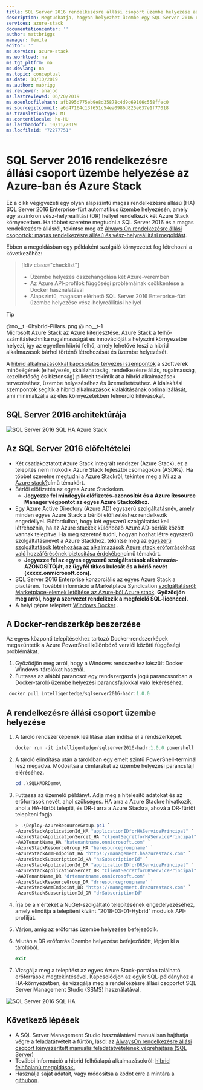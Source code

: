 ```yaml
---
title: SQL Server 2016 rendelkezésre állási csoport üzembe helyezése az Azure-ban és Azure Stack | Microsoft Docs
description: Megtudhatja, hogyan helyezhet üzembe egy SQL Server 2016 rendelkezésre állási csoportot az Azure-ban és Azure Stack
services: azure-stack
documentationcenter: ''
author: mattbriggs
manager: femila
editor: ''
ms.service: azure-stack
ms.workload: na
ms.tgt_pltfrm: na
ms.devlang: na
ms.topic: conceptual
ms.date: 10/10/2019
ms.author: mabrigg
ms.reviewer: anajod
ms.lastreviewed: 06/20/2019
ms.openlocfilehash: afb295d775eb9e8d35878c4d9c69106c558ffec0
ms.sourcegitcommit: a6d47164c13f651c54ea0986d825e637e1f77018
ms.translationtype: MT
ms.contentlocale: hu-HU
ms.lasthandoff: 10/11/2019
ms.locfileid: "72277751"
---
```

# <a name="deploy-a-sql-server-2016-availability-group-to-azure-and-azure-stack"></a>SQL Server 2016 rendelkezésre állási csoport üzembe helyezése az Azure-ban és Azure Stack

Ez a cikk végigvezeti egy olyan alapszintű magas rendelkezésre állású (HA) SQL Server 2016 Enterprise-fürt automatikus üzembe helyezésén, amely egy aszinkron vész-helyreállítási (DR) hellyel rendelkezik két Azure Stack környezetben. Ha többet szeretne megtudni a SQL Server 2016 és a magas rendelkezésre állásról, tekintse meg az [Always On rendelkezésre állási csoportok: magas rendelkezésre állású és vész-helyreállítási megoldást](https://docs.microsoft.com/sql/database-engine/availability-groups/windows/always-on-availability-groups-sql-server?view=sql-server-2016).

Ebben a megoldásban egy példaként szolgáló környezetet fog létrehozni a következőhöz:

> [!div class="checklist"]
> - Üzembe helyezés összehangolása két Azure-veremben
> - Az Azure API-profilok függőségi problémáinak csökkentése a Docker használatával
> - Alapszintű, magasan elérhető SQL Server 2016 Enterprise-fürt üzembe helyezése vész-helyreállítási hellyel

> [!Tip]  
> @no__t -0hybrid-Pillars. png @ no__t-1  
> Microsoft Azure Stack az Azure kiterjesztése. Azure Stack a felhő-számítástechnika rugalmasságát és innovációját a helyszíni környezetbe helyezi, így az egyetlen hibrid felhő, amely lehetővé teszi a hibrid alkalmazások bárhol történő létrehozását és üzembe helyezését.  
> 
> A [hibrid alkalmazásokkal kapcsolatos tervezési szempontok](azure-stack-edge-pattern-overview.md) a szoftverek minőségének (elhelyezés, skálázhatóság, rendelkezésre állás, rugalmasság, kezelhetőség és biztonság) pilléreit tekintik át a hibrid alkalmazások tervezéséhez, üzembe helyezéséhez és üzemeltetéséhez. A kialakítási szempontok segítik a hibrid alkalmazások kialakításának optimalizálását, ami minimalizálja az éles környezetekben felmerülő kihívásokat.

## <a name="architecture-for-sql-server-2016"></a>SQL Server 2016 architektúrája

![SQL Server 2016 SQL HA Azure Stack](media/azure-stack-solution-sql-ha/image1.png)

## <a name="prerequisites-for-sql-server-2016"></a>Az SQL Server 2016 előfeltételei

  - Két csatlakoztatott Azure Stack integrált rendszer (Azure Stack), ez a telepítés nem működik Azure Stack fejlesztői csomagokon (ASDKs). Ha többet szeretne megtudni a Azure Stackről, tekintse meg a [Mi az a Azure stack?](https://azure.microsoft.com/overview/azure-stack/)című témakört.
  - Bérlői előfizetés az egyes Azure Stackeken.    
      - **Jegyezze fel mindegyik előfizetés-azonosítót és a Azure Resource Manager végpontot az egyes Azure Stackokhoz.**
  - Egy Azure Active Directory (Azure AD) egyszerű szolgáltatásnév, amely minden egyes Azure Stack a bérlői előfizetéshez rendelkezik engedéllyel. Előfordulhat, hogy két egyszerű szolgáltatást kell létrehoznia, ha az Azure stackek különböző Azure AD-bérlők között vannak telepítve. Ha meg szeretné tudni, hogyan hozhat létre egyszerű szolgáltatásnevet a Azure Stackhoz, tekintse meg az [egyszerű szolgáltatások létrehozása az alkalmazások Azure stack erőforrásokhoz való hozzáférésének biztosítása érdekében](https://docs.microsoft.com/azure-stack/user/azure-stack-create-service-principals)című témakört.
      - **Jegyezze fel az egyes egyszerű szolgáltatások alkalmazás-AZONOSÍTÓját, az ügyfél titkos kulcsát és a bérlő nevét (xxxxx.onmicrosoft.com).**
  - SQL Server 2016 Enterprise konzorciális az egyes Azure Stack a piactéren. További információ a Marketplace Syndication [szolgáltatásról: Marketplace-elemek letöltése az Azure-ból Azure stack](https://docs.microsoft.com/azure-stack/operator/azure-stack-download-azure-marketplace-item).
    **Győződjön meg arról, hogy a szervezet rendelkezik a megfelelő SQL-licenccel.**
  - A helyi gépre telepített [Windows Docker](https://docs.docker.com/docker-for-windows/) .

## <a name="get-the-docker-image"></a>A Docker-rendszerkép beszerzése

Az egyes központi telepítésekhez tartozó Docker-rendszerképek megszüntetik a Azure PowerShell különböző verziói közötti függőségi problémákat.

1.  Győződjön meg arról, hogy a Windows rendszerhez készült Docker Windows-tárolókat használ.
2.  Futtassa az alábbi parancsot egy rendszergazda jogú parancssorban a Docker-tároló üzembe helyezési parancsfájlokkal való lekéréséhez.

```powershell  
 docker pull intelligentedge/sqlserver2016-hadr:1.0.0
```

## <a name="deploy-the-availability-group"></a>A rendelkezésre állási csoport üzembe helyezése

1.  A tároló rendszerképének leállítása után indítsa el a rendszerképet.

      ```powershell  
      docker run -it intelligentedge/sqlserver2016-hadr:1.0.0 powershell
      ```

2.  A tároló elindítása után a tárolóban egy emelt szintű PowerShell-terminál lesz megadva. Módosítsa a címtárakat az üzembe helyezési parancsfájl eléréséhez.

      ```powershell  
      cd .\SQLHADRDemo\
      ```

3.  Futtassa az üzemelő példányt. Adja meg a hitelesítő adatokat és az erőforrások nevét, ahol szükséges. HA arra a Azure Stackre hivatkozik, ahol a HA-fürtöt telepíti, és DR-t arra a Azure Stackra, ahová a DR-fürtöt telepíteni fogja.

      ```powershell
      > .\Deploy-AzureResourceGroup.ps1 `
      -AzureStackApplicationId_HA "applicationIDforHAServicePrincipal" `
      -AzureStackApplicationSercet_HA "clientSecretforHAServicePrincipal" `
      -AADTenantName_HA "hatenantname.onmicrosoft.com" `
      -AzureStackResourceGroup_HA "haresourcegroupname" `
      -AzureStackArmEndpoint_HA "https://management.haazurestack.com" `
      -AzureStackSubscriptionId_HA "haSubscriptionId" `
      -AzureStackApplicationId_DR "applicationIDforDRServicePrincipal" `
      -AzureStackApplicationSercet_DR "ClientSecretforDRServicePrincipal" `
      -AADTenantName_DR "drtenantname.onmicrosoft.com" `
      -AzureStackResourceGroup_DR "drresourcegroupname" `
      -AzureStackArmEndpoint_DR "https://management.drazurestack.com" `
      -AzureStackSubscriptionId_DR "drSubscriptionId"
      ```

4.  Írja be a `Y` értéket a NuGet-szolgáltató telepítésének engedélyezéséhez, amely elindítja a telepíteni kívánt "2018-03-01-Hybrid" modulok API-profilját.

5.  Várjon, amíg az erőforrás üzembe helyezése befejeződik.

6.  Miután a DR erőforrás üzembe helyezése befejeződött, lépjen ki a tárolóból.

      ```powershell
      exit
      ```

7.  Vizsgálja meg a telepítést az egyes Azure Stack-portálon található erőforrások megtekintésével. Kapcsolódjon az egyik SQL-példányhoz a HA-környezetben, és vizsgálja meg a rendelkezésre állási csoportot SQL Server Management Studio (SSMS) használatával.

![SQL Server 2016 SQL HA](media/azure-stack-solution-sql-ha/image2.png)

## <a name="next-steps"></a>Következő lépések

  - A SQL Server Management Studio használatával manuálisan hajthatja végre a feladatátvételt a fürtön, lásd: az [AlwaysOn rendelkezésre állási csoport kényszerített manuális feladatátvételének végrehajtása (SQL Server)](https://docs.microsoft.com/sql/database-engine/availability-groups/windows/perform-a-forced-manual-failover-of-an-availability-group-sql-server?view=sql-server-2017)
  - További információ a hibrid felhőalapú alkalmazásokról: [hibrid felhőalapú megoldások.](https://aka.ms/azsdevtutorials)
  - Használja saját adatait, vagy módosítsa a kódot erre a mintára a [githubon](https://github.com/Azure-Samples/azure-intelligent-edge-patterns).
